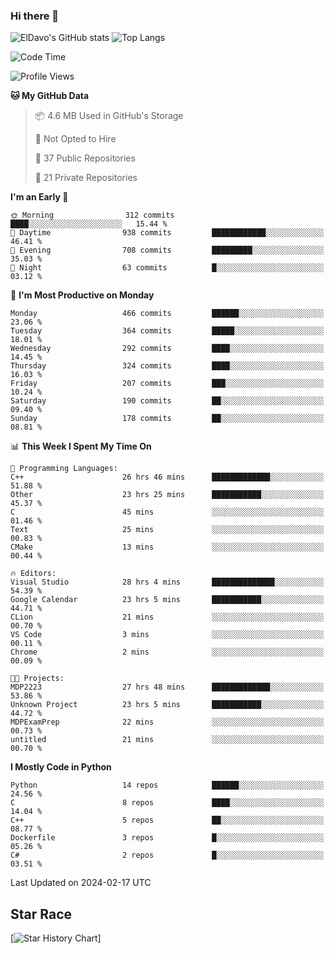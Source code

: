 ### Hi there 👋
![ElDavo's GitHub stats](https://github-readme-stats.vercel.app/api?username=ElDavoo&show_icons=true&theme=chartreuse-dark)
![Top Langs](https://github-readme-stats.vercel.app/api/top-langs/?username=ElDavoo&theme=chartreuse-dark&layout=compact)

<!--START_SECTION:waka-->
![Code Time](http://img.shields.io/badge/Code%20Time-943%20hrs%2039%20mins-blue)

![Profile Views](http://img.shields.io/badge/Profile%20Views-2-blue)

**🐱 My GitHub Data** 

> 📦 4.6 MB Used in GitHub's Storage 
 > 
> 🚫 Not Opted to Hire
 > 
> 📜 37 Public Repositories 
 > 
> 🔑 21 Private Repositories 
 > 
**I'm an Early 🐤** 

```text
🌞 Morning                312 commits         ████░░░░░░░░░░░░░░░░░░░░░   15.44 % 
🌆 Daytime                938 commits         ████████████░░░░░░░░░░░░░   46.41 % 
🌃 Evening                708 commits         █████████░░░░░░░░░░░░░░░░   35.03 % 
🌙 Night                  63 commits          █░░░░░░░░░░░░░░░░░░░░░░░░   03.12 % 
```
📅 **I'm Most Productive on Monday** 

```text
Monday                   466 commits         ██████░░░░░░░░░░░░░░░░░░░   23.06 % 
Tuesday                  364 commits         █████░░░░░░░░░░░░░░░░░░░░   18.01 % 
Wednesday                292 commits         ████░░░░░░░░░░░░░░░░░░░░░   14.45 % 
Thursday                 324 commits         ████░░░░░░░░░░░░░░░░░░░░░   16.03 % 
Friday                   207 commits         ███░░░░░░░░░░░░░░░░░░░░░░   10.24 % 
Saturday                 190 commits         ██░░░░░░░░░░░░░░░░░░░░░░░   09.40 % 
Sunday                   178 commits         ██░░░░░░░░░░░░░░░░░░░░░░░   08.81 % 
```


📊 **This Week I Spent My Time On** 

```text
💬 Programming Languages: 
C++                      26 hrs 46 mins      █████████████░░░░░░░░░░░░   51.88 % 
Other                    23 hrs 25 mins      ███████████░░░░░░░░░░░░░░   45.37 % 
C                        45 mins             ░░░░░░░░░░░░░░░░░░░░░░░░░   01.46 % 
Text                     25 mins             ░░░░░░░░░░░░░░░░░░░░░░░░░   00.83 % 
CMake                    13 mins             ░░░░░░░░░░░░░░░░░░░░░░░░░   00.44 % 

🔥 Editors: 
Visual Studio            28 hrs 4 mins       ██████████████░░░░░░░░░░░   54.39 % 
Google Calendar          23 hrs 5 mins       ███████████░░░░░░░░░░░░░░   44.71 % 
CLion                    21 mins             ░░░░░░░░░░░░░░░░░░░░░░░░░   00.70 % 
VS Code                  3 mins              ░░░░░░░░░░░░░░░░░░░░░░░░░   00.11 % 
Chrome                   2 mins              ░░░░░░░░░░░░░░░░░░░░░░░░░   00.09 % 

🐱‍💻 Projects: 
MDP2223                  27 hrs 48 mins      █████████████░░░░░░░░░░░░   53.86 % 
Unknown Project          23 hrs 5 mins       ███████████░░░░░░░░░░░░░░   44.72 % 
MDPExamPrep              22 mins             ░░░░░░░░░░░░░░░░░░░░░░░░░   00.73 % 
untitled                 21 mins             ░░░░░░░░░░░░░░░░░░░░░░░░░   00.70 % 
```

**I Mostly Code in Python** 

```text
Python                   14 repos            ██████░░░░░░░░░░░░░░░░░░░   24.56 % 
C                        8 repos             ████░░░░░░░░░░░░░░░░░░░░░   14.04 % 
C++                      5 repos             ██░░░░░░░░░░░░░░░░░░░░░░░   08.77 % 
Dockerfile               3 repos             █░░░░░░░░░░░░░░░░░░░░░░░░   05.26 % 
C#                       2 repos             █░░░░░░░░░░░░░░░░░░░░░░░░   03.51 % 
```




 Last Updated on 2024-02-17 UTC
<!--END_SECTION:waka-->

## Star Race

[![Star History Chart](https://api.star-history.com/svg?repos=ElDavoo/WhatsApp-Crypt14-Crypt15-Decrypter,ElDavoo/TuringOS,EliteAndroidApps/WhatsApp-Crypt12-Decrypter,KnugiHK/Whatsapp-Chat-Exporter&type=Date)]
